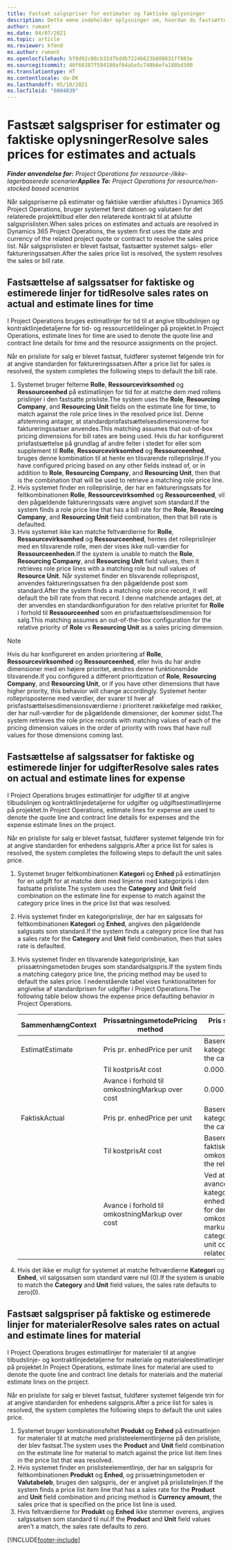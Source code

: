 ```yaml
---
title: Fastsæt salgspriser for estimater og faktiske oplysninger
description: Dette emne indeholder oplysninger om, hvordan du fastsætter salgssatser estimater og faktiske oplysninger.
author: rumant
ms.date: 04/07/2021
ms.topic: article
ms.reviewer: kfend
ms.author: rumant
ms.openlocfilehash: bf0d92c08cb32d7bddb72246623b608831ff883e
ms.sourcegitcommit: 40f68387f594180af64a5e5c748b6efa188bd300
ms.translationtype: HT
ms.contentlocale: da-DK
ms.lasthandoff: 05/10/2021
ms.locfileid: "6004839"
---
```

# <a name="resolve-sales-prices-for-estimates-and-actuals"></a><span data-ttu-id="23add-103">Fastsæt salgspriser for estimater og faktiske oplysninger</span><span class="sxs-lookup"><span data-stu-id="23add-103">Resolve sales prices for estimates and actuals</span></span>

<span data-ttu-id="23add-104">_**Finder anvendelse for:** Project Operations for ressource-/ikke-lagerbaserede scenarier_</span><span class="sxs-lookup"><span data-stu-id="23add-104">_**Applies To:** Project Operations for resource/non-stocked based scenarios_</span></span>

<span data-ttu-id="23add-105">Når salgspriserne på estimater og faktiske værdier afsluttes i Dynamics 365 Project Operations, bruger systemet først datoen og valutaen for det relaterede projekttilbud eller den relaterede kontrakt til at afslutte salgsprislisten.</span><span class="sxs-lookup"><span data-stu-id="23add-105">When sales prices on estimates and actuals are resolved in Dynamics 365 Project Operations, the system first uses the date and currency of the related project quote or contract to resolve the sales price list.</span></span> <span data-ttu-id="23add-106">Når salgsprislisten er blevet fastsat, fastsætter systemet salgs- eller faktureringssatsen.</span><span class="sxs-lookup"><span data-stu-id="23add-106">After the sales price list is resolved, the system resolves the sales or bill rate.</span></span>

## <a name="resolve-sales-rates-on-actual-and-estimate-lines-for-time"></a><span data-ttu-id="23add-107">Fastsættelse af salgssatser for faktiske og estimerede linjer for tid</span><span class="sxs-lookup"><span data-stu-id="23add-107">Resolve sales rates on actual and estimate lines for time</span></span>

<span data-ttu-id="23add-108">I Project Operations bruges estimatlinjer for tid til at angive tilbudslinjen og kontraktlinjedetaljerne for tid- og ressourcetildelinger på projektet.</span><span class="sxs-lookup"><span data-stu-id="23add-108">In Project Operations, estimate lines for time are used to denote the quote line and contract line details for time and the resource assignments on the project.</span></span>

<span data-ttu-id="23add-109">Når en prisliste for salg er blevet fastsat, fuldfører systemet følgende trin for at angive standarden for faktureringssatsen.</span><span class="sxs-lookup"><span data-stu-id="23add-109">After a price list for sales is resolved, the system completes the following steps to default the bill rate.</span></span>

1. <span data-ttu-id="23add-110">Systemet bruger felterne **Rolle**, **Ressourcevirksomhed** og **Ressourceenhed** på estimatlinjen for tid for at matche dem med rollens prislinjer i den fastsatte prisliste.</span><span class="sxs-lookup"><span data-stu-id="23add-110">The system uses the **Role**, **Resourcing Company**, and **Resourcing Unit** fields on the estimate line for time, to match against the role price lines in the resolved price list.</span></span> <span data-ttu-id="23add-111">Denne afstemning antager, at standardprisfastsættelsesdimensionerne for faktureringssatser anvendes.</span><span class="sxs-lookup"><span data-stu-id="23add-111">This matching assumes that out-of-box pricing dimensions for bill rates are being used.</span></span> <span data-ttu-id="23add-112">Hvis du har konfigureret prisfastsættelse på grundlag af andre felter i stedet for eller som supplement til **Rolle**, **Ressourcevirksomhed** og **Ressourceenhed**, bruges denne kombination til at hente en tilsvarende rolleprislinje.</span><span class="sxs-lookup"><span data-stu-id="23add-112">If you have configured pricing based on any other fields instead of, or in addition to **Role**, **Resourcing Company**, and **Resourcing Unit**, then that is the combination that will be used to retrieve a matching role price line.</span></span>
2. <span data-ttu-id="23add-113">Hvis systemet finder en rolleprislinje, der har en faktureringssats for feltkombinationen **Rolle**, **Ressourcevirksomhed** og **Ressourceenhed**, vil den pågældende faktureringssats være angivet som standard.</span><span class="sxs-lookup"><span data-stu-id="23add-113">If the system finds a role price line that has a bill rate for the **Role**, **Resourcing Company**, and **Resourcing Unit** field combination, then that bill rate is defaulted.</span></span>
3. <span data-ttu-id="23add-114">Hvis systemet ikke kan matche feltværdierne for **Rolle**, **Ressourcevirksomhed** og **Ressourceenhed**, hentes det rolleprislinjer med en tilsvarende rolle, men der vises ikke null-værdier for **Ressourceenheden**.</span><span class="sxs-lookup"><span data-stu-id="23add-114">If the system is unable to match the **Role**, **Resourcing Company**, and **Resourcing Unit** field values, then it retrieves role price lines with a matching role but null values of **Resource Unit**.</span></span> <span data-ttu-id="23add-115">Når systemet finder en tilsvarende rolleprispost, anvendes faktureringssatsen fra den pågældende post som standard.</span><span class="sxs-lookup"><span data-stu-id="23add-115">After the system finds a matching role price record, it will default the bill rate from that record.</span></span> <span data-ttu-id="23add-116">I denne matchende antages det, at der anvendes en standardkonfiguration for den relative prioritet for **Rolle** i forhold til **Ressourceenhed** som en prisfastsættelsesdimension for salg.</span><span class="sxs-lookup"><span data-stu-id="23add-116">This matching assumes an out-of-the-box configuration for the relative priority of **Role** vs **Resourcing Unit** as a sales pricing dimension.</span></span>

> [!NOTE]
> <span data-ttu-id="23add-117">Hvis du har konfigureret en anden prioritering af **Rolle**, **Ressourcevirksomhed** og **Ressourceenhed**, eller hvis du har andre dimensioner med en højere prioritet, ændres denne funktionsmåde tilsvarende.</span><span class="sxs-lookup"><span data-stu-id="23add-117">If you configured a different prioritization of **Role**, **Resourcing Company**, and **Resourcing Unit**, or if you have other dimensions that have higher priority, this behavior will change accordingly.</span></span> <span data-ttu-id="23add-118">Systemet henter rolleprisposterne med værdier, der svarer til hver af prisfastsættelsesdimensionsværdierne i prioriteret rækkefølge med rækker, der har null-værdier for de pågældende dimensioner, der kommer sidst.</span><span class="sxs-lookup"><span data-stu-id="23add-118">The system retrieves the role price records with matching values of each of the pricing dimension values in the order of priority with rows that have null values for those dimensions coming last.</span></span>

## <a name="resolve-sales-rates-on-actual-and-estimate-lines-for-expense"></a><span data-ttu-id="23add-119">Fastsættelse af salgssatser for faktiske og estimerede linjer for udgifter</span><span class="sxs-lookup"><span data-stu-id="23add-119">Resolve sales rates on actual and estimate lines for expense</span></span>

<span data-ttu-id="23add-120">I Project Operations bruges estimatlinjer for udgifter til at angive tilbudslinjen og kontraktlinjedetaljerne for udgifter og udgiftsestimatlinjerne på projektet.</span><span class="sxs-lookup"><span data-stu-id="23add-120">In Project Operations, estimate lines for expense are used to denote the quote line and contract line details for expenses and the expense estimate lines on the project.</span></span>

<span data-ttu-id="23add-121">Når en prisliste for salg er blevet fastsat, fuldfører systemet følgende trin for at angive standarden for enhedens salgspris.</span><span class="sxs-lookup"><span data-stu-id="23add-121">After a price list for sales is resolved, the system completes the following steps to default the unit sales price.</span></span>

1. <span data-ttu-id="23add-122">Systemet bruger feltkombinationen **Kategori** og **Enhed** på estimatlinjen for en udgift for at matche dem med linjerne med kategoripris i den fastsatte prisliste.</span><span class="sxs-lookup"><span data-stu-id="23add-122">The system uses the **Category** and **Unit** field combination on the estimate line for expense to match against the category price lines in the price list that was resolved.</span></span>
2. <span data-ttu-id="23add-123">Hvis systemet finder en kategoriprislinje, der har en salgssats for feltkombinationen **Kategori** og **Enhed**, angives den pågældende salgssats som standard.</span><span class="sxs-lookup"><span data-stu-id="23add-123">If the system finds a category price line that has a sales rate for the **Category** and **Unit** field combination, then that sales rate is defaulted.</span></span>
3. <span data-ttu-id="23add-124">Hvis systemet finder en tilsvarende kategoriprislinje, kan prissætningsmetoden bruges som standardsalgspris.</span><span class="sxs-lookup"><span data-stu-id="23add-124">If the system finds a matching category price line, the pricing method may be used to default the sales price.</span></span> <span data-ttu-id="23add-125">I nedenstående tabel vises funktionaliteten for angivelse af standardprisen for udgifter i Project Operations.</span><span class="sxs-lookup"><span data-stu-id="23add-125">The following table below shows the expense price defaulting behavior in Project Operations.</span></span>

    | <span data-ttu-id="23add-126">Sammenhæng</span><span class="sxs-lookup"><span data-stu-id="23add-126">Context</span></span> | <span data-ttu-id="23add-127">Prissætningsmetode</span><span class="sxs-lookup"><span data-stu-id="23add-127">Pricing method</span></span> | <span data-ttu-id="23add-128">Pris som standard</span><span class="sxs-lookup"><span data-stu-id="23add-128">Price defaulted</span></span> |
    | --- | --- | --- |
    | <span data-ttu-id="23add-129">Estimat</span><span class="sxs-lookup"><span data-stu-id="23add-129">Estimate</span></span> | <span data-ttu-id="23add-130">Pris pr. enhed</span><span class="sxs-lookup"><span data-stu-id="23add-130">Price per unit</span></span> | <span data-ttu-id="23add-131">Baseret på kategoriprislinjen</span><span class="sxs-lookup"><span data-stu-id="23add-131">Based on the category price line</span></span> |
    | &nbsp; | <span data-ttu-id="23add-132">Til kostpris</span><span class="sxs-lookup"><span data-stu-id="23add-132">At cost</span></span> | <span data-ttu-id="23add-133">0.00</span><span class="sxs-lookup"><span data-stu-id="23add-133">0.00</span></span> |
    | &nbsp; | <span data-ttu-id="23add-134">Avance i forhold til omkostning</span><span class="sxs-lookup"><span data-stu-id="23add-134">Markup over cost</span></span> | <span data-ttu-id="23add-135">0.00</span><span class="sxs-lookup"><span data-stu-id="23add-135">0.00</span></span> |
    | <span data-ttu-id="23add-136">Faktisk</span><span class="sxs-lookup"><span data-stu-id="23add-136">Actual</span></span> | <span data-ttu-id="23add-137">Pris pr. enhed</span><span class="sxs-lookup"><span data-stu-id="23add-137">Price per unit</span></span> | <span data-ttu-id="23add-138">Baseret på kategoriprislinjen</span><span class="sxs-lookup"><span data-stu-id="23add-138">Based on the category price line</span></span> |
    | &nbsp; | <span data-ttu-id="23add-139">Til kostpris</span><span class="sxs-lookup"><span data-stu-id="23add-139">At cost</span></span> | <span data-ttu-id="23add-140">Baseret på de relaterede faktiske omkostninger</span><span class="sxs-lookup"><span data-stu-id="23add-140">Based on the related cost actual</span></span> |
    | &nbsp; | <span data-ttu-id="23add-141">Avance i forhold til omkostning</span><span class="sxs-lookup"><span data-stu-id="23add-141">Markup over cost</span></span> | <span data-ttu-id="23add-142">Ved at anvende en avance, der er defineret af kategoriprislinjen i enhedsomkostningssatsen for den relaterede faktiske omkostning</span><span class="sxs-lookup"><span data-stu-id="23add-142">By applying a markup as defined by the category price line on the unit cost rate of the related cost actual</span></span> |

4. <span data-ttu-id="23add-143">Hvis det ikke er muligt for systemet at matche feltværdierne **Kategori** og **Enhed**, vil salgssatsen som standard være nul (0).</span><span class="sxs-lookup"><span data-stu-id="23add-143">If the system is unable to match the **Category** and **Unit** field values, the sales rate defaults to zero(0).</span></span>

## <a name="resolve-sales-rates-on-actual-and-estimate-lines-for-material"></a><span data-ttu-id="23add-144">Fastsæt salgspriser på faktiske og estimerede linjer for materialer</span><span class="sxs-lookup"><span data-stu-id="23add-144">Resolve sales rates on actual and estimate lines for material</span></span>

<span data-ttu-id="23add-145">I Project Operations bruges estimatlinjer for materialer til at angive tilbudslinje- og kontraktlinjedetaljerne for materiale og materialeestimatlinjer på projektet.</span><span class="sxs-lookup"><span data-stu-id="23add-145">In Project Operations, estimate lines for material are used to denote the quote line and contract line details for materials and the material estimate lines on the project.</span></span>

<span data-ttu-id="23add-146">Når en prisliste for salg er blevet fastsat, fuldfører systemet følgende trin for at angive standarden for enhedens salgspris.</span><span class="sxs-lookup"><span data-stu-id="23add-146">After a price list for sales is resolved, the system completes the following steps to default the unit sales price.</span></span>

1. <span data-ttu-id="23add-147">Systemet bruger kombinationsfeltet **Produkt** og **Enhed** på estimatlinjen for materialer til at matche med prislisteelementlinjerne på den prisliste, der blev fastsat.</span><span class="sxs-lookup"><span data-stu-id="23add-147">The system uses the **Product** and **Unit** field combination on the estimate line for material to match against the price list item lines in the price list that was resolved.</span></span>
2. <span data-ttu-id="23add-148">Hvis systemet finder en prislisteelementlinje, der har en salgspris for feltkombinationen **Produkt** og **Enhed**, og prissætningsmetoden er **Valutabeløb**, bruges den salgspris, der er angivet på prislistelinjen.</span><span class="sxs-lookup"><span data-stu-id="23add-148">If the system finds a price list item line that has a sales rate for the **Product** and **Unit** field combination and pricing method is **Currency amount**, the sales price that is specified on the price list line is used.</span></span>
3. <span data-ttu-id="23add-149">Hvis feltværdierne for **Produkt** og **Enhed** ikke stemmer overens, angives salgssatsen som standard til nul.</span><span class="sxs-lookup"><span data-stu-id="23add-149">If the **Product** and **Unit** field values aren't a match, the sales rate defaults to zero.</span></span>



[!INCLUDE[footer-include](../includes/footer-banner.md)]
